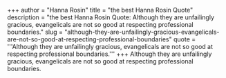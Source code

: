 +++
author = "Hanna Rosin"
title = "the best Hanna Rosin Quote"
description = "the best Hanna Rosin Quote: Although they are unfailingly gracious, evangelicals are not so good at respecting professional boundaries."
slug = "although-they-are-unfailingly-gracious-evangelicals-are-not-so-good-at-respecting-professional-boundaries"
quote = '''Although they are unfailingly gracious, evangelicals are not so good at respecting professional boundaries.'''
+++
Although they are unfailingly gracious, evangelicals are not so good at respecting professional boundaries.
